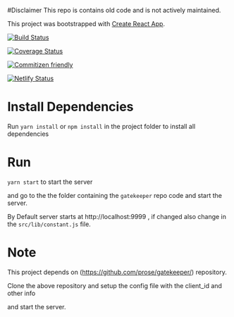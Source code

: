#Disclaimer
This repo is contains old code and is not actively maintained.


This project was bootstrapped with [Create React App](https://github.com/facebookincubator/create-react-app).

[![Build Status](https://travis-ci.org/kaushiknishchay/Github-API-React.svg?branch=master)](https://travis-ci.org/kaushiknishchay/Github-API-React)

[![Coverage Status](https://coveralls.io/repos/github/kaushiknishchay/Github-API-React/badge.svg?branch=master)](https://coveralls.io/github/kaushiknishchay/Github-API-React?branch=master)

[![Commitizen friendly](https://img.shields.io/badge/commitizen-friendly-brightgreen.svg)](http://commitizen.github.io/cz-cli/)

[![Netlify Status](https://api.netlify.com/api/v1/badges/bc704b3e-8e06-4b1b-8c70-92694d96dd1a/deploy-status)](https://app.netlify.com/sites/elegant-albattani-6be67d/deploys)

# Install Dependencies

Run `yarn install` or `npm install` in the project folder to install all dependencies


# Run

`yarn start` to start the server

and go to the the folder containing the `gatekeeper` repo code and start the server.

By Default server starts at http://localhost:9999 , if changed also change in the `src/lib/constant.js` file.


# Note

This project depends on (https://github.com/prose/gatekeeper/) repository.

Clone the above repository and setup the config file with the client_id and other info

and start the server.
